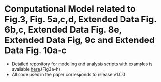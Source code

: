 # Computational Model related to Fig.3, Fig. 5a,c,d, Extended Data Fig. 6b,c, Extended Data Fig. 8e, Extended Data Fig, 9c and Extended Data Fig. 10a-c
- Detailed repository for modeling and analysis scripts with examples is available [here](https://github.com/bidaye-lab/spiking_neural_network_model.git).(Fig3a-h)
- All code used in the paper corresponds to release v1.0.0
